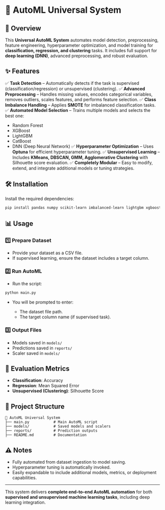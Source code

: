 # 🚀 AutoML Universal System

## 📌 Overview

This **Universal AutoML System** automates model detection, preprocessing, feature engineering, hyperparameter optimization, and model training for **classification, regression, and clustering** tasks. It includes full support for **deep learning (DNN)**, advanced preprocessing, and robust evaluation.

## ✨ Features

✅ **Task Detection** – Automatically detects if the task is supervised (classification/regression) or unsupervised (clustering).
✅ **Advanced Preprocessing** – Handles missing values, encodes categorical variables, removes outliers, scales features, and performs feature selection.
✅ **Class Imbalance Handling** – Applies **SMOTE** for imbalanced classification tasks.
✅ **Automated Model Selection** – Trains multiple models and selects the best one:

* Random Forest
* XGBoost
* LightGBM
* CatBoost
* DNN (Deep Neural Network)
  ✅ **Hyperparameter Optimization** – Uses **Optuna** for efficient hyperparameter tuning.
  ✅ **Unsupervised Learning** – Includes **KMeans, DBSCAN, GMM, Agglomerative Clustering** with Silhouette score evaluation.
  ✅ **Completely Modular** – Easy to modify, extend, and integrate additional models or tuning strategies.

## 🛠 Installation

Install the required dependencies:

```bash
pip install pandas numpy scikit-learn imbalanced-learn lightgbm xgboost catboost tensorflow optuna joblib
```

## 📊 Usage

### 1️⃣ Prepare Dataset

* Provide your dataset as a CSV file.
* If supervised learning, ensure the dataset includes a target column.

### 2️⃣ Run AutoML

* Run the script:

```bash
python main.py
```

* You will be prompted to enter:

  * The dataset file path.
  * The target column name (if supervised task).

### 3️⃣ Output Files

* Models saved in `models/`
* Predictions saved in `reports/`
* Scaler saved in `models/`

## 🔎 Evaluation Metrics

* **Classification**: Accuracy
* **Regression**: Mean Squared Error
* **Unsupervised (Clustering)**: Silhouette Score

## 📂 Project Structure

```
📁 AutoML Universal System
├── main.py           # Main AutoML script
├── models/           # Saved models and scalers
├── reports/          # Prediction outputs
├── README.md         # Documentation
```

## ⚠ Notes

* Fully automated from dataset ingestion to model saving.
* Hyperparameter tuning is automatically invoked.
* Easily expandable to include additional models, metrics, or deployment capabilities.

---

This system delivers **complete end-to-end AutoML automation** for both **supervised and unsupervised machine learning tasks**, including deep learning integration.




